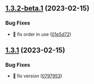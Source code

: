 ## [1.3.2-beta.1](https://github.com/Exlint/cli/compare/v1.3.1...v1.3.2-beta.1) (2023-02-15)


### Bug Fixes

* 🐞 fix order in use ([01e5d72](https://github.com/Exlint/cli/commit/01e5d72c1b3dc46d8fe88a4e22f6318ca481baa9))

## [1.3.1](https://github.com/Exlint/cli/compare/v1.3.0...v1.3.1) (2023-02-15)


### Bug Fixes

* 🐞 fix version ([0797953](https://github.com/Exlint/cli/commit/079795356038734a3ed05b6b1acfbeb77aa0b7f1))
